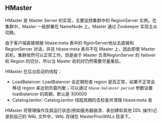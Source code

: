 ## HMaster

HMaster 是 Master Server 的实现，主要监控集群中的 RegionServer 实例。在集群中，Master 一般部署在 NameNode 上。Master 通过 Zookeeper 实现主从切换。

由于客户端直接根据 hbase:meta 表中的 RgionServer地址去直接和 RegionServer 对话，并且 hbase:meta 表并不在 Master 上，因此即使 Master 宕机，集群依然可以正常工作。但是由于 Master 负责RegionServer 的 failover 和 Region 的切分，所以当 Master 宕机时仍然需要尽量重启。

HMaster 在后台启动的线程：

- LoadBalancer: LoadBalancer 会定期检查 region 是否正常，如果不正常会移动 region 来达到负载均衡；可以通过 ```hbase.balancer.period``` 参数设置 loadbalancer 的周期，默认是 300000
- CatalogJanitor: CatalogJanitor 线程周期的去检查并清理 hbase:meta 表

HMaster 将管理操作及其运行状态(例如服务器崩溃、表创建和其他 DDL 操作)记录到自己的 WAL 文件中，WAL 存储在 MasterProcWALs 目录下。